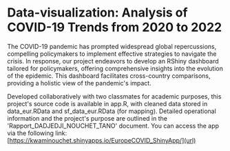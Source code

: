 # Data-visualization: Analysis of COVID-19 Trends from 2020 to 2022
The COVID-19 pandemic has prompted widespread global repercussions, compelling policymakers to implement effective strategies to navigate the crisis. In response, our project endeavors to develop an RShiny dashboard tailored for policymakers, offering comprehensive insights into the evolution of the epidemic. This dashboard facilitates cross-country comparisons, providing a holistic view of the pandemic's impact.

Developed collaboratively with two classmates for academic purposes, this project's source code is available in app.R, with cleaned data stored in data_eur.RData and sf_data_eur.RData (for mapping). Detailed operational information and the project's purpose are outlined in the 'Rapport_DADJEDJI_NOUCHET_TANO' document. You can access the app via the following link: [https://kwaminouchet.shinyapps.io/EuropeCOVID_ShinyApp/](url)
